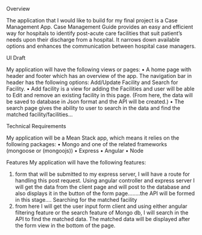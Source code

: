 Overview

The application that I would like to build for my final project is a Case Management App. Case Management Guide provides an easy and efficient way for hospitals to identify post-acute care facilities that suit patient’s needs upon their discharge from a hospital. It narrows down available options and enhances the communication between hospital case managers.

UI Draft

My application will have the following views or pages:
•	A home page with header and footer which has an overview of the app. The navigation bar in header has the following options: Add/Update Facility and Search for Facility.
•	Add facility is a view for adding the Facilities and user will be able to Edit and remove an existing facility in this page. (From here, the data will be saved to database in Json format and the API will be created.)
•	The search page gives the ability to user to search in the data and find the matched facility/facilities…

Technical Requirements

My application will be a Mean Stack app, which means it relies on the following packages:
•	Mongo and one of the related frameworks (mongoose or (mongoojs))
•	Express
•	Angular
•	Node 


Features
My application will have the following features:
1.	form that will be submitted to my express server, I will have a route for handling this post request. Using angular controller and express server I will get the data from the client page and will post to the database and also displays it in the button of the form page….….the API will be formed in this stage….
Searching for the matched facility
2.	from here I will get the user input form client and using either angular filtering feature or the search feature of Mongo db, I will search in the API to find the matched data. The matched data will be displayed after the form view in the bottom of the page.


